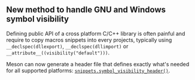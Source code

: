 ## New method to handle GNU and Windows symbol visibility

Defining public API of a cross platform C/C++ library is often painful and
require to copy macros snippets into every projects, typically using
`__declspec(dllexport)`, `__declspec(dllimport)` or
`__attribute__((visibility("default")))`.

Meson can now generate a header file that defines exactly what's needed for
all supported platforms:
[`snippets.symbol_visibility_header()`](Snippets-module.md#symbol_visibility_header).
